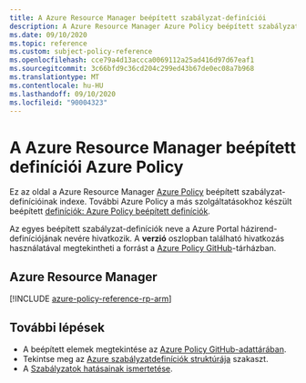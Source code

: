 ```yaml
---
title: A Azure Resource Manager beépített szabályzat-definíciói
description: A Azure Resource Manager Azure Policy beépített szabályzat-definícióit sorolja fel. Ezek a beépített szabályzat-definíciók közös megközelítéseket biztosítanak az Azure-erőforrások kezeléséhez.
ms.date: 09/10/2020
ms.topic: reference
ms.custom: subject-policy-reference
ms.openlocfilehash: cce79a4d13accca0069112a25ad416d97d67eaf1
ms.sourcegitcommit: 3c66bfd9c36cd204c299ed43b67de0ec08a7b968
ms.translationtype: MT
ms.contentlocale: hu-HU
ms.lasthandoff: 09/10/2020
ms.locfileid: "90004323"
---
```

# <a name="azure-policy-built-in-definitions-for-azure-resource-manager"></a>A Azure Resource Manager beépített definíciói Azure Policy

Ez az oldal a Azure Resource Manager [Azure Policy](../../governance/policy/overview.md) beépített szabályzat-definícióinak indexe. További Azure Policy a más szolgáltatásokhoz készült beépített [definíciók: Azure Policy beépített definíciók](../../governance/policy/samples/built-in-policies.md).

Az egyes beépített szabályzat-definíciók neve a Azure Portal házirend-definíciójának nevére hivatkozik. A **verzió** oszlopban található hivatkozás használatával megtekintheti a forrást a [Azure Policy GitHub](https://github.com/Azure/azure-policy)-tárházban.

## <a name="azure-resource-manager"></a>Azure Resource Manager

[!INCLUDE [azure-policy-reference-rp-arm](../../../includes/policy/reference/byrp/microsoft.resources.md)]

## <a name="next-steps"></a>További lépések

- A beépített elemek megtekintése az [Azure Policy GitHub-adattárában](https://github.com/Azure/azure-policy).
- Tekintse meg az [Azure szabályzatdefiníciók struktúrája](../../governance/policy/concepts/definition-structure.md) szakaszt.
- A [Szabályzatok hatásainak ismertetése](../../governance/policy/concepts/effects.md).
